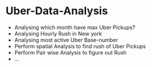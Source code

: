 # Uber-Data-Analysis
- Analysing which month have max Uber Pickups?
- Analysing Hourly Rush in New york
- Analysing most active Uber Base-number
- Perform spatial Analysis to find rush of Uber Pickups
- Perform Pair wise Analysis to figure out Rush
- ...
